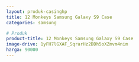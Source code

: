 ```yaml
---
layout: produk-casinghp
title: 12 Monkeys Samsung Galaxy S9 Case
categories: samsung

# Produk
product-title: 12 Monkeys Samsung Galaxy S9 Case
image-drive: 1yFH7lGXAF_SqrarHz2DDh5oXZmvm4nim
harga: 90000
---
```

